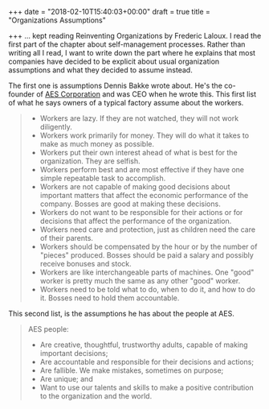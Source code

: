 +++
date = "2018-02-10T15:40:03+00:00"
draft = true
title = "Organizations Assumptions"

+++
... kept reading Reinventing Organizations by Frederic Laloux. I read the first part of the chapter about self-management processes. Rather than writing all I read, I want to write down the part where he explains that most companies have decided to be explicit about usual organization assumptions and what they decided to assume instead.

The first one is assumptions Dennis Bakke wrote about. He's the co-founder of [AES Corporation](https://en.wikipedia.org/wiki/AES_Corporation) and was CEO when he wrote this. This first list of what he says owners of a typical factory assume about the workers.

> * Workers are lazy. If they are not watched, they will not work diligently.
> * Workers work primarily for money. They will do what it takes to make as much money as possible.
> * Workers put their own interest ahead of what is best for the organization. They are selfish.
> * Workers perform best and are most effective if they have one simple repeatable task to accomplish.
> * Workers are not capable of making good decisions about important matters that affect the economic performance of the company. Bosses are good at making these decisions.
> * Workers do not want to be responsible for their actions or for decisions that affect the performance of the organization.
> * Workers need care and protection, just as children need the care of their parents.
> * Workers should be compensated by the hour or by the number of "pieces" produced. Bosses should be paid a salary and possibly receive bonuses and stock.
> * Workers are like interchangeable parts of machines. One "good" worker is pretty much the same as any other "good" worker.
> * Workers need to be told what to do, when to do it, and how to do it. Bosses need to hold them accountable.

This second list, is the assumptions he has about the people at AES.

> AES people:
>
> * Are creative, thoughtful, trustworthy adults, capable of making important decisions;
> * Are accountable and responsible for their decisions and actions;
> * Are fallible. We make mistakes, sometimes on purpose;
> * Are unique; and
> * Want to use our talents and skills to make a positive contribution to the organization and the world.